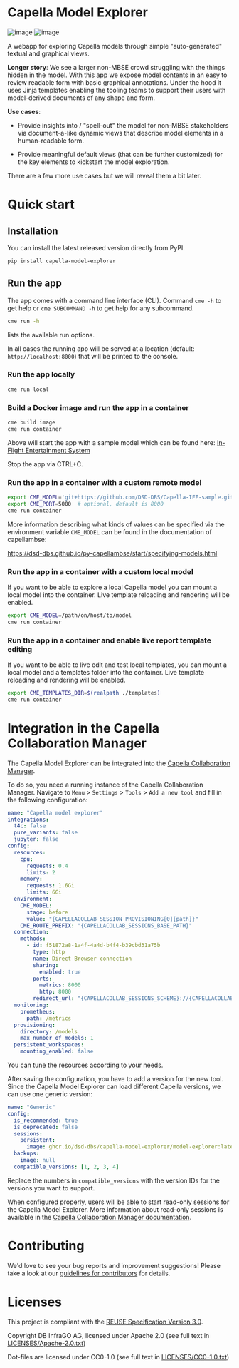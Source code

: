 <!--
 ~ Copyright DB InfraGO AG and contributors
 ~ SPDX-License-Identifier: Apache-2.0
 -->

# Capella Model Explorer

![image](https://github.com/DSD-DBS/capella-model-explorer/actions/workflows/build-test-publish.yml/badge.svg)
![image](https://github.com/DSD-DBS/capella-model-explorer/actions/workflows/lint.yml/badge.svg)

A webapp for exploring Capella models through simple "auto-generated" textual
and graphical views.

**Longer story**:
We see a larger non-MBSE crowd struggling with the things hidden in the model.
With this app we expose model contents in an easy to review readable form with
basic graphical annotations. Under the hood it uses Jinja templates enabling
the tooling teams to support their users with model-derived documents of any
shape and form.

**Use cases**:

- Provide insights into / "spell-out" the model for non-MBSE stakeholders via
  document-a-like dynamic views that describe model elements in a
  human-readable form.

- Provide meaningful default views (that can be further customized) for the key
  elements to kickstart the model exploration.

There are a few more use cases but we will reveal them a bit later.

# Quick start

## Installation

You can install the latest released version directly from PyPI.

```bash
pip install capella-model-explorer
```

## Run the app

The app comes with a command line interface (CLI).
Command `cme -h` to get help or `cme SUBCOMMAND -h` to get help for any
subcommand.

```bash
cme run -h
```

lists the available run options.

In all cases the running app will be served at a location (default:
`http://localhost:8000`) that will be printed to the console.

### Run the app locally

```bash
cme run local
```

### Build a Docker image and run the app in a container

```bash
cme build image
cme run container
```

Above will start the app with a sample model which can be found here:
[In-Flight Entertainment System](https://github.com/DSD-DBS/Capella-IFE-sample)

Stop the app via CTRL+C.

### Run the app in a container with a custom remote model

```bash
export CME_MODEL='git+https://github.com/DSD-DBS/Capella-IFE-sample.git'
export CME_PORT=5000  # optional, default is 8000
cme run container
```

More information describing what kinds of values can be specified via the
environment variable `CME_MODEL` can be found in the documentation of
capellambse:

https://dsd-dbs.github.io/py-capellambse/start/specifying-models.html

### Run the app in a container with a custom local model

If you want to be able to explore a local Capella model you can mount a local
model into the container. Live template reloading and rendering will be
enabled.

```bash
export CME_MODEL=/path/on/host/to/model
cme run container
```

### Run the app in a container and enable live report template editing

If you want to be able to live edit and test local templates, you can mount a
local model and a templates folder into the container. Live template reloading
and rendering will be enabled.

```bash
export CME_TEMPLATES_DIR=$(realpath ./templates)
cme run container
```

# Integration in the Capella Collaboration Manager

The Capella Model Explorer can be integrated into the
[Capella Collaboration Manager](https://github.com/DSD-DBS/capella-collab-manager).

To do so, you need a running instance of the Capella Collaboration Manager.
Navigate to `Menu` > `Settings` > `Tools` > `Add a new tool` and fill in the
following configuration:

```yaml
name: "Capella model explorer"
integrations:
  t4c: false
  pure_variants: false
  jupyter: false
config:
  resources:
    cpu:
      requests: 0.4
      limits: 2
    memory:
      requests: 1.6Gi
      limits: 6Gi
  environment:
    CME_MODEL:
      stage: before
      value: "{CAPELLACOLLAB_SESSION_PROVISIONING[0][path]}"
    CME_ROUTE_PREFIX: "{CAPELLACOLLAB_SESSIONS_BASE_PATH}"
  connection:
    methods:
      - id: f51872a8-1a4f-4a4d-b4f4-b39cbd31a75b
        type: http
        name: Direct Browser connection
        sharing:
          enabled: true
        ports:
          metrics: 8000
          http: 8000
        redirect_url: "{CAPELLACOLLAB_SESSIONS_SCHEME}://{CAPELLACOLLAB_SESSIONS_HOST}:{CAPELLACOLLAB_SESSIONS_PORT}{CAPELLACOLLAB_SESSIONS_BASE_PATH}/"
  monitoring:
    prometheus:
      path: /metrics
  provisioning:
    directory: /models
    max_number_of_models: 1
  persistent_workspaces:
    mounting_enabled: false
```

You can tune the resources according to your needs.

After saving the configuration, you have to add a version for the new tool.
Since the Capella Model Explorer can load different Capella versions, we can
use one generic version:

```yaml
name: "Generic"
config:
  is_recommended: true
  is_deprecated: false
  sessions:
    persistent:
      image: ghcr.io/dsd-dbs/capella-model-explorer/model-explorer:latest
  backups:
    image: null
  compatible_versions: [1, 2, 3, 4]
```

Replace the numbers in `compatible_versions` with the version IDs for the
versions you want to support.

When configured properly, users will be able to start read-only sessions for
the Capella Model Explorer. More information about read-only sessions is
available in the
[Capella Collaboration Manager documentation](https://dsd-dbs.github.io/capella-collab-manager/user/sessions/types/read-only/).

# Contributing

We'd love to see your bug reports and improvement suggestions! Please take a
look at our [guidelines for contributors](CONTRIBUTING.md) for details.

# Licenses

This project is compliant with the
[REUSE Specification Version 3.0](https://git.fsfe.org/reuse/docs/src/commit/d173a27231a36e1a2a3af07421f5e557ae0fec46/spec.md).

Copyright DB InfraGO AG, licensed under Apache 2.0 (see full text in
[LICENSES/Apache-2.0.txt](LICENSES/Apache-2.0.txt))

Dot-files are licensed under CC0-1.0 (see full text in
[LICENSES/CC0-1.0.txt](LICENSES/CC0-1.0.txt))
